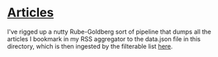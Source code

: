 # [Articles](https://lucaswadedavis.github.io/reading-list/articles/)

I've rigged up a nutty Rube-Goldberg sort of pipeline that dumps all the articles I bookmark in my RSS aggregator to the data.json file in this directory, which is then ingested by the filterable list [here](https://lucaswadedavis.github.io/reading-list/articles/).
